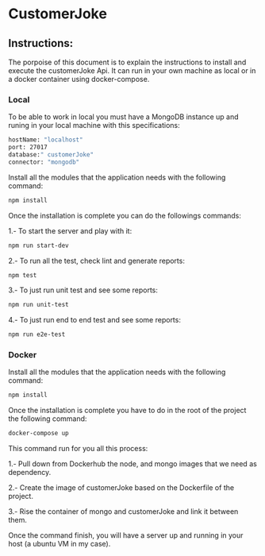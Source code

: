 # CustomerJoke

## Instructions:

The porpoise of this document is to explain the instructions to install and execute the customerJoke Api. It can run in your own machine as local or in a docker container using docker-compose.

### Local

To be able to work in local you must have a MongoDB instance up and runing in your local machine with this specifications:

```sh
hostName: "localhost"
port: 27017
database:" customerJoke"
connector: "mongodb"
```

Install all the modules that the application needs with the following command:

```sh
npm install
```

Once the installation is complete you can do the followings commands:

1.- To start the server and play with it:
```sh
npm run start-dev
```

2.- To run all the test, check lint and generate reports:
```sh
npm test
```

3.- To just run unit test and see some reports:
```sh
npm run unit-test
```

4.- To just run end to end test and see some reports:
```sh
npm run e2e-test
```

### Docker

Install all the modules that the application needs with the following command:

```sh
npm install
```

Once the installation is complete you have to do in the root of the project the following command:
```sh
docker-compose up
```

This command run for you all this process:

1.- Pull down from Dockerhub the node, and mongo images that we need as dependency.

2.- Create the image of customerJoke based on the Dockerfile of the project.

3.- Rise the container of mongo and customerJoke and link it between them.


Once the command finish, you will have a server up and running in your host (a ubuntu VM in my case).

